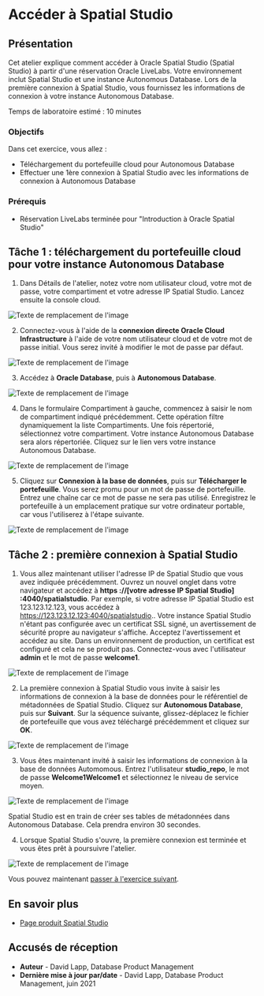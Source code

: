 # Accéder à Spatial Studio

## Présentation

Cet atelier explique comment accéder à Oracle Spatial Studio (Spatial Studio) à partir d'une réservation Oracle LiveLabs. Votre environnement inclut Spatial Studio et une instance Autonomous Database. Lors de la première connexion à Spatial Studio, vous fournissez les informations de connexion à votre instance Autonomous Database.

Temps de laboratoire estimé : 10 minutes

### Objectifs

Dans cet exercice, vous allez :

*   Téléchargement du portefeuille cloud pour Autonomous Database
*   Effectuer une 1ère connexion à Spatial Studio avec les informations de connexion à Autonomous Database

### Prérequis

*   Réservation LiveLabs terminée pour "Introduction à Oracle Spatial Studio"

## Tâche 1 : téléchargement du portefeuille cloud pour votre instance Autonomous Database

1.  Dans Détails de l'atelier, notez votre nom utilisateur cloud, votre mot de passe, votre compartiment et votre adresse IP Spatial Studio. Lancez ensuite la console cloud.

![Texte de remplacement de l'image](images/1-1.png "Titre de l'image")

2.  Connectez-vous à l'aide de la **connexion directe Oracle Cloud Infrastructure** à l'aide de votre nom utilisateur cloud et de votre mot de passe initial. Vous serez invité à modifier le mot de passe par défaut.

![Texte de remplacement de l'image](images/1-2.png "Titre de l'image")

3.  Accédez à **Oracle Database**, puis à **Autonomous Database**.

![Texte de remplacement de l'image](images/1-3.png "Titre de l'image")

4.  Dans le formulaire Compartiment à gauche, commencez à saisir le nom de compartiment indiqué précédemment. Cette opération filtre dynamiquement la liste Compartiments. Une fois répertorié, sélectionnez votre compartiment. Votre instance Autonomous Database sera alors répertoriée. Cliquez sur le lien vers votre instance Autonomous Database.

![Texte de remplacement de l'image](images/1-4.png "Titre de l'image")

5.  Cliquez sur **Connexion à la base de données**, puis sur **Télécharger le portefeuille**. Vous serez promu pour un mot de passe de portefeuille. Entrez une chaîne car ce mot de passe ne sera pas utilisé. Enregistrez le portefeuille à un emplacement pratique sur votre ordinateur portable, car vous l'utiliserez à l'étape suivante.

![Texte de remplacement de l'image](images/1-5.png "Titre de l'image")

## Tâche 2 : première connexion à Spatial Studio

1.  Vous allez maintenant utiliser l'adresse IP de Spatial Studio que vous avez indiquée précédemment. Ouvrez un nouvel onglet dans votre navigateur et accédez à **https ://\[votre adresse IP Spatial Studio\] :4040/spatialstudio**. Par exemple, si votre adresse IP Spatial Studio est 123.123.12.123, vous accédez à https://123.123.12.123:4040/spatialstudio.. Votre instance Spatial Studio n'étant pas configurée avec un certificat SSL signé, un avertissement de sécurité propre au navigateur s'affiche. Acceptez l'avertissement et accédez au site. Dans un environnement de production, un certificat est configuré et cela ne se produit pas. Connectez-vous avec l'utilisateur **admin** et le mot de passe **welcome1**.

![Texte de remplacement de l'image](images/2-1.png "Titre de l'image")

2.  La première connexion à Spatial Studio vous invite à saisir les informations de connexion à la base de données pour le référentiel de métadonnées de Spatial Studio. Cliquez sur **Autonomous Database**, puis sur **Suivant**. Sur la séquence suivante, glissez-déplacez le fichier de portefeuille que vous avez téléchargé précédemment et cliquez sur **OK**.

![Texte de remplacement de l'image](images/2-2.png "Titre de l'image")

3.  Vous êtes maintenant invité à saisir les informations de connexion à la base de données Automomous. Entrez l'utilisateur **studio\_repo**, le mot de passe **Welcome1Welcome1** et sélectionnez le niveau de service moyen.

![Texte de remplacement de l'image](images/2-3.png "Titre de l'image")

Spatial Studio est en train de créer ses tables de métadonnées dans Autonomous Database. Cela prendra environ 30 secondes.

4.  Lorsque Spatial Studio s'ouvre, la première connexion est terminée et vous êtes prêt à poursuivre l'atelier.

![Texte de remplacement de l'image](images/2-4.png "Titre de l'image")

Vous pouvez maintenant [passer à l'exercice suivant](#next).

## En savoir plus

*   [Page produit Spatial Studio](https://oracle.com/goto/spatialstudio)

## Accusés de réception

*   **Auteur** - David Lapp, Database Product Management
*   **Dernière mise à jour par/date** - David Lapp, Database Product Management, juin 2021